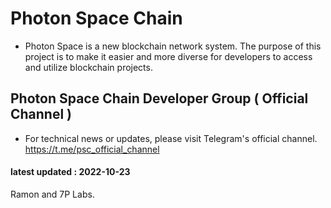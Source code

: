 # Photon Space Chain
* Photon Space is a new blockchain network system. The purpose of this project is to make it easier and more diverse for developers to access and utilize blockchain projects.

## Photon Space Chain Developer Group ( Official Channel )
* For technical news or updates, please visit Telegram's official channel.
https://t.me/psc_official_channel


#### latest updated : 2022-10-23
Ramon and 7P Labs.